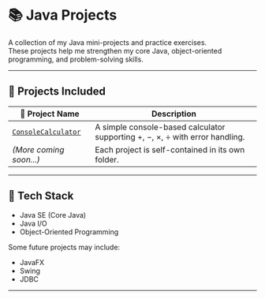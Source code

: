# 📚 Java Projects

A collection of my Java mini-projects and practice exercises.  
These projects help me strengthen my core Java, object-oriented programming, and problem-solving skills.

---

## 📝 Projects Included

| 📁 Project Name           | Description |
|----------------------------|-------------|
| [`ConsoleCalculator`](./ConsoleCalculator) | A simple console-based calculator supporting +, −, ×, ÷ with error handling. |
| *(More coming soon...)*   | Each project is self-contained in its own folder. |

---

## 🚀 Tech Stack
- Java SE (Core Java)
- Java I/O
- Object-Oriented Programming

Some future projects may include:
- JavaFX
- Swing
- JDBC

---

